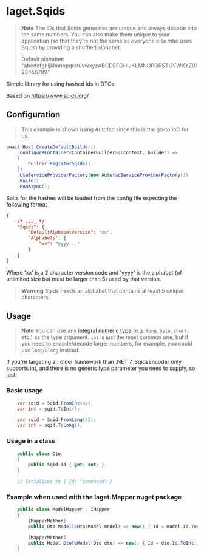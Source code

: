 ﻿# laget.Sqids
> **Note**
> The IDs that Sqids generates are unique and always decode into the same numbers. You can also make them unique to your application (so that they're not the same as everyone else who uses Sqids) by providing a shuffled alphabet.
>
> Default alphabet: "abcdefghijklmnopqrstuvwxyzABCDEFGHIJKLMNOPQRSTUVWXYZ0123456789"

Simple library for using hashed ids in DTOs

Based on https://www.sqids.org/

## Configuration
> This example is shown using Autofac since this is the go-to IoC for us.

```c#
await Host.CreateDefaultBuilder()
    .ConfigureContainer<ContainerBuilder>((context, builder) =>
    {
        builder.RegisterSqids();
    })
    .UseServiceProviderFactory(new AutofacServiceProviderFactory())
    .Build()
    .RunAsync();
```

Salts for the hashes will be loaded from the config file expecting the following format 
```json
{
    /* ..., */
    "Sqids": {
        "DefaultAlphabetVersion": "xx",
        "Alphabets": {
            "xx": "yyyy..."
        }
    }
}
```
Where 'xx' is a 2 character version code and 'yyyy' is the alphabet (of unlimited size but must be larger than 5) used by that version.

> **Warning**
> Sqids needs an alphabet that contains at least 5 unique characters.

## Usage
> **Note**
> You can use any [integral numeric type](https://learn.microsoft.com/en-us/dotnet/csharp/language-reference/builtin-types/integral-numeric-types) (e.g. `long`, `byte`, `short`, etc.) as the type argument. `int` is just the most common one, but if you need to encode/decode larger numbers, for example, you could use `long`/`ulong` instead.

If you're targeting an older framework than .NET 7, SqidsEncoder only supports int, and there is no generic type parameter you need to supply, so just:

### Basic usage
```c#
    var sqid = Sqid.FromInt(42);
    var int = sqid.ToInt();
```

```c#
    var sqid = Sqid.FromLong(42);
    var int = sqid.ToLong();
```

### Usage in a class
```c#
    public class Dto 
    {
        public Sqid Id { get; set; }
    }

    // Serializes to { Id: "somehash" }
```


### Example when used with the laget.Mapper nuget package
```c#
    public class ModelMapper : IMapper
    {
        [MapperMethod]
        public Dto ModelToDto(Model model) => new() { Id = model.Id.ToSqid() };

        [MapperMethod]
        public Model DtoToModel(Dto dto) => new() { Id = dto.Id.ToInt() };
    }
```
